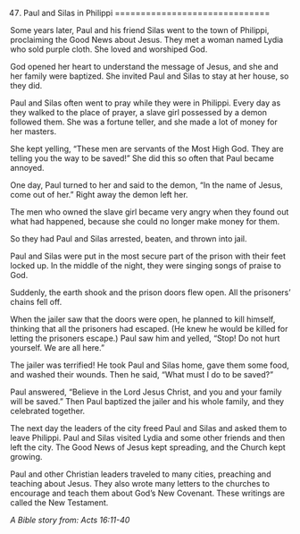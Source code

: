 47. Paul and Silas in Philippi
==============================

Some years later, Paul and his friend Silas went to the town of
Philippi, proclaiming the Good News about Jesus. They met a woman named
Lydia who sold purple cloth. She loved and worshiped God.

God opened her heart to understand the message of Jesus, and she and her
family were baptized. She invited Paul and Silas to stay at her house,
so they did.

Paul and Silas often went to pray while they were in Philippi. Every day
as they walked to the place of prayer, a slave girl possessed by a demon
followed them. She was a fortune teller, and she made a lot of money for
her masters.

She kept yelling, “These men are servants of the Most High God. They are
telling you the way to be saved!” She did this so often that Paul became
annoyed.

One day, Paul turned to her and said to the demon, “In the name of
Jesus, come out of her.” Right away the demon left her.

The men who owned the slave girl became very angry when they found out
what had happened, because she could no longer make money for them.

So they had Paul and Silas arrested, beaten, and thrown into jail.

Paul and Silas were put in the most secure part of the prison with their
feet locked up. In the middle of the night, they were singing songs of
praise to God.

Suddenly, the earth shook and the prison doors flew open. All the
prisoners’ chains fell off.

When the jailer saw that the doors were open, he planned to kill
himself, thinking that all the prisoners had escaped. (He knew he would
be killed for letting the prisoners escape.) Paul saw him and yelled,
“Stop! Do not hurt yourself. We are all here.”

The jailer was terrified! He took Paul and Silas home, gave them some
food, and washed their wounds. Then he said, “What must I do to be
saved?”

Paul answered, “Believe in the Lord Jesus Christ, and you and your
family will be saved.” Then Paul baptized the jailer and his whole
family, and they celebrated together.

The next day the leaders of the city freed Paul and Silas and asked them
to leave Philippi. Paul and Silas visited Lydia and some other friends
and then left the city. The Good News of Jesus kept spreading, and the
Church kept growing.

Paul and other Christian leaders traveled to many cities, preaching and
teaching about Jesus. They also wrote many letters to the churches to
encourage and teach them about God’s New Covenant. These writings are
called the New Testament.

*A Bible story from: Acts 16:11-40*
